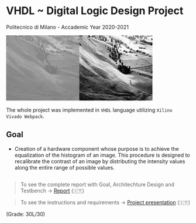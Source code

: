 # VHDL ~ Digital Logic Design Project
Politecnico di Milano - Accademic Year 2020-2021

<img src="equalization.jpg" width="400" />

The whole project was implemented in `VHDL` language utilizing `Xilinx Vivado Webpack`.
## Goal
- Creation of a hardware component whose purpose is to achieve the equalization of the histogram of an image.
This procedure is designed to recalibrate the contrast of an image by distributing the intensity values along the entire range of possible values.

##
> To see the complete report with Goal, Architechture Design and Testbench -> [Report](Doc/Report.pdf) (:it:)

> To see the instructions and requirements -> [Project presentation](Doc/Instructions.pdf) (:it:)

(Grade: 30L/30)
